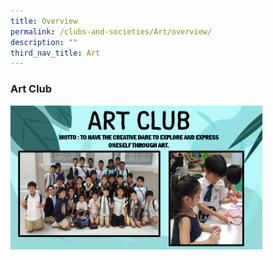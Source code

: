 ```yaml
---
title: Overview
permalink: /clubs-and-societies/Art/overview/
description: ""
third_nav_title: Art
---
```

### Art Club

<img src="/images/art1.png" style="width:80%">